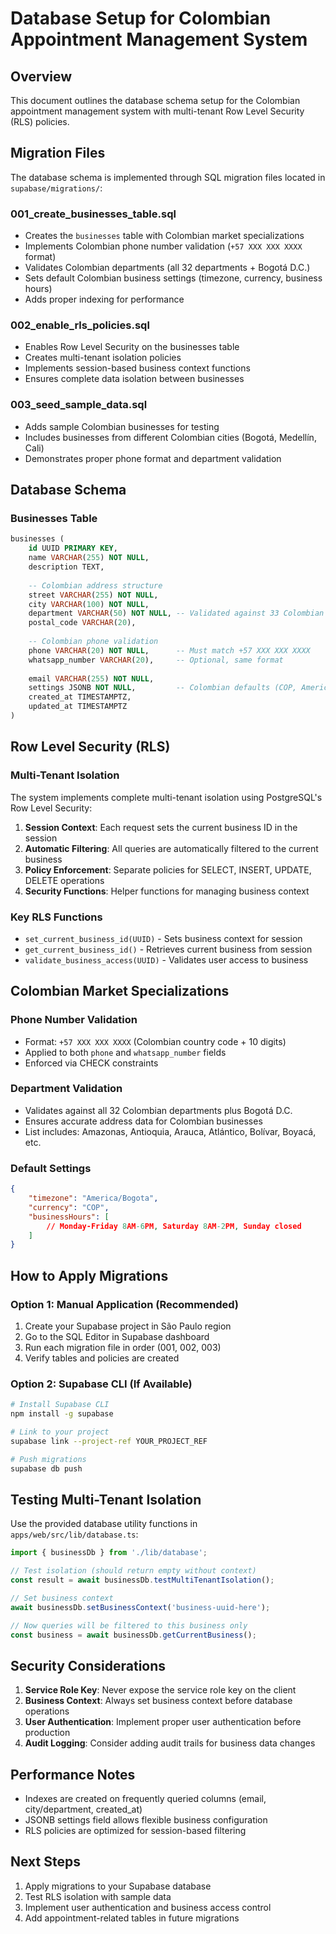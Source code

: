# Database Setup for Colombian Appointment Management System

## Overview

This document outlines the database schema setup for the Colombian appointment management system with multi-tenant Row Level Security (RLS) policies.

## Migration Files

The database schema is implemented through SQL migration files located in `supabase/migrations/`:

### 001_create_businesses_table.sql
- Creates the `businesses` table with Colombian market specializations
- Implements Colombian phone number validation (`+57 XXX XXX XXXX` format)
- Validates Colombian departments (all 32 departments + Bogotá D.C.)
- Sets default Colombian business settings (timezone, currency, business hours)
- Adds proper indexing for performance

### 002_enable_rls_policies.sql
- Enables Row Level Security on the businesses table
- Creates multi-tenant isolation policies
- Implements session-based business context functions
- Ensures complete data isolation between businesses

### 003_seed_sample_data.sql
- Adds sample Colombian businesses for testing
- Includes businesses from different Colombian cities (Bogotá, Medellín, Cali)
- Demonstrates proper phone format and department validation

## Database Schema

### Businesses Table

```sql
businesses (
    id UUID PRIMARY KEY,
    name VARCHAR(255) NOT NULL,
    description TEXT,
    
    -- Colombian address structure
    street VARCHAR(255) NOT NULL,
    city VARCHAR(100) NOT NULL,
    department VARCHAR(50) NOT NULL, -- Validated against 33 Colombian departments
    postal_code VARCHAR(20),
    
    -- Colombian phone validation
    phone VARCHAR(20) NOT NULL,      -- Must match +57 XXX XXX XXXX
    whatsapp_number VARCHAR(20),     -- Optional, same format
    
    email VARCHAR(255) NOT NULL,
    settings JSONB NOT NULL,         -- Colombian defaults (COP, America/Bogota)
    created_at TIMESTAMPTZ,
    updated_at TIMESTAMPTZ
)
```

## Row Level Security (RLS)

### Multi-Tenant Isolation

The system implements complete multi-tenant isolation using PostgreSQL's Row Level Security:

1. **Session Context**: Each request sets the current business ID in the session
2. **Automatic Filtering**: All queries are automatically filtered to the current business
3. **Policy Enforcement**: Separate policies for SELECT, INSERT, UPDATE, DELETE operations
4. **Security Functions**: Helper functions for managing business context

### Key RLS Functions

- `set_current_business_id(UUID)` - Sets business context for session
- `get_current_business_id()` - Retrieves current business from session
- `validate_business_access(UUID)` - Validates user access to business

## Colombian Market Specializations

### Phone Number Validation
- Format: `+57 XXX XXX XXXX` (Colombian country code + 10 digits)
- Applied to both `phone` and `whatsapp_number` fields
- Enforced via CHECK constraints

### Department Validation
- Validates against all 32 Colombian departments plus Bogotá D.C.
- Ensures accurate address data for Colombian businesses
- List includes: Amazonas, Antioquia, Arauca, Atlántico, Bolívar, Boyacá, etc.

### Default Settings
```json
{
    "timezone": "America/Bogota",
    "currency": "COP",
    "businessHours": [
        // Monday-Friday 8AM-6PM, Saturday 8AM-2PM, Sunday closed
    ]
}
```

## How to Apply Migrations

### Option 1: Manual Application (Recommended)

1. Create your Supabase project in São Paulo region
2. Go to the SQL Editor in Supabase dashboard
3. Run each migration file in order (001, 002, 003)
4. Verify tables and policies are created

### Option 2: Supabase CLI (If Available)

```bash
# Install Supabase CLI
npm install -g supabase

# Link to your project
supabase link --project-ref YOUR_PROJECT_REF

# Push migrations
supabase db push
```

## Testing Multi-Tenant Isolation

Use the provided database utility functions in `apps/web/src/lib/database.ts`:

```typescript
import { businessDb } from './lib/database';

// Test isolation (should return empty without context)
const result = await businessDb.testMultiTenantIsolation();

// Set business context
await businessDb.setBusinessContext('business-uuid-here');

// Now queries will be filtered to this business only
const business = await businessDb.getCurrentBusiness();
```

## Security Considerations

1. **Service Role Key**: Never expose the service role key on the client
2. **Business Context**: Always set business context before database operations
3. **User Authentication**: Implement proper user authentication before production
4. **Audit Logging**: Consider adding audit trails for business data changes

## Performance Notes

- Indexes are created on frequently queried columns (email, city/department, created_at)
- JSONB settings field allows flexible business configuration
- RLS policies are optimized for session-based filtering

## Next Steps

1. Apply migrations to your Supabase database
2. Test RLS isolation with sample data
3. Implement user authentication and business access control
4. Add appointment-related tables in future migrations
